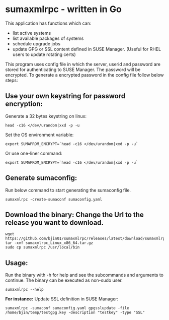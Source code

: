 # sumaxmlrpc - written in Go
This application has functions which can:
* list active systems
* list available packages of systems
* schedule upgrade jobs
* update GPG or SSL content defined in SUSE Manager. (Useful for RHEL users to update rotating certs)

This program uses config file in which the server, userid and password are stored for authenticating to SUSE Manager.
The password will be encrypted. To generate a encrypted password in the config file follow below steps:

## Use your own keystring for password encryption:
Generate a 32 bytes keystring on linux:
```
head -c16 </dev/urandom|xxd -p -u
```
Set the OS environment variable:
```
export SUMAPROM_ENCRYPT=`head -c16 </dev/urandom|xxd -p -u`
```
Or use one-liner command:
```
export SUMAPROM_ENCRYPT=`head -c16 </dev/urandom|xxd -p -u`
```

## Generate sumaconfig:
Run below command to start generating the sumaconfig file.
```
sumaxmlrpc -create-sumaconf sumaconfig.yaml
```

## Download the binary: Change the Url to the release you want to download.
```
wget https://github.com/bjin01/sumaxmlrpc/releases/latest/download/sumaxmlrpc_Linux_x86_64.tar.gz
tar -xvf sumaxmlrpc_Linux_x86_64.tar.gz
sudo cp sumaxmlrpc /usr/local/bin
```

## Usage:
Run the binary with -h for help and see the subcommands and arguments to continue.
The binary can be executed as non-sudo user.

```
sumaxmlrpc --help
```
__For instance:__
Update SSL definition in SUSE Manager:
```
sumaxmlrpc -sumaconf sumaconfig.yaml gpgsslupdate -file /home/bjin/temp/testgpg.key -description "testkey" -type "SSL"
```
